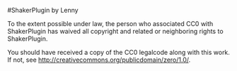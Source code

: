 #ShakerPlugin by Lenny

To the extent possible under law, the person who associated CC0 with
ShakerPlugin has waived all copyright and related or neighboring rights
to ShakerPlugin.

You should have received a copy of the CC0 legalcode along with this
work.  If not, see <http://creativecommons.org/publicdomain/zero/1.0/>.